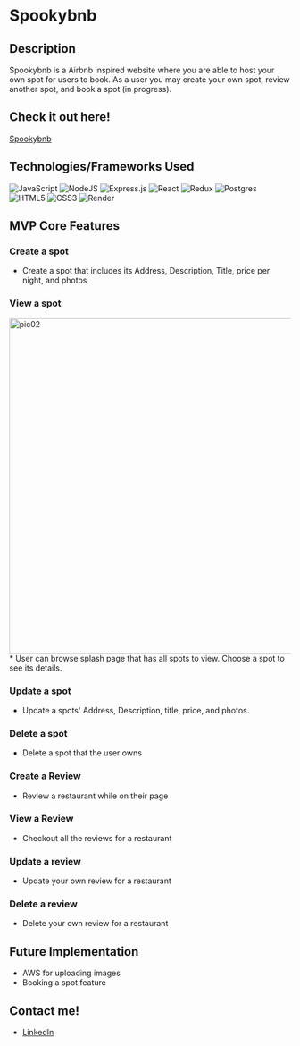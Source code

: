 # Spookybnb

## Description
Spookybnb is a Airbnb inspired website where you are able to host your own spot for users to book. As a user you may create your own spot, review another spot, and book a spot (in progress).

## Check it out here!
[Spookybnb](https://airbnb-clone-ff80.onrender.com)

## Technologies/Frameworks Used
![JavaScript](https://img.shields.io/badge/javascript-%23323330.svg?style=for-the-badge&logo=javascript&logoColor=%23F7DF1E)
![NodeJS](https://img.shields.io/badge/node.js-6DA55F?style=for-the-badge&logo=node.js&logoColor=white)
![Express.js](https://img.shields.io/badge/express.js-%23404d59.svg?style=for-the-badge&logo=express&logoColor=%2361DAFB)
![React](https://img.shields.io/badge/react-%2320232a.svg?style=for-the-badge&logo=react&logoColor=%2361DAFB)
![Redux](https://img.shields.io/badge/redux-%23593d88.svg?style=for-the-badge&logo=redux&logoColor=white)
![Postgres](https://img.shields.io/badge/postgres-%23316192.svg?style=for-the-badge&logo=postgresql&logoColor=white)
![HTML5](https://img.shields.io/badge/html5-%23E34F26.svg?style=for-the-badge&logo=html5&logoColor=white)
![CSS3](https://img.shields.io/badge/css3-%231572B6.svg?style=for-the-badge&logo=css3&logoColor=white)
![Render](https://img.shields.io/badge/Render-%46E3B7.svg?style=for-the-badge&logo=render&logoColor=white)

## MVP Core Features
### Create a spot
* Create a spot that includes its Address, Description, Title, price per night, and photos

### View a spot
<img width="600" alt="pic02" src="https://github.com/Mattchu18/Spookybnb/assets/113220412/22f99d6d-c7b9-41dd-972c-60edd3130023">
* User can browse splash page that has all spots to view. Choose a spot to see its details.

### Update a spot
* Update a spots' Address, Description, title, price, and photos.

### Delete a spot
* Delete a spot that the user owns


### Create a Review
* Review a restaurant while on their page

### View a Review
* Checkout all the reviews for a restaurant

### Update a review
* Update your own review for a restaurant

### Delete a review
* Delete your own review for a restaurant

## Future Implementation
* AWS for uploading images
* Booking a spot feature

## Contact me!
* [LinkedIn](https://www.linkedin.com/in/matt-aung/)
